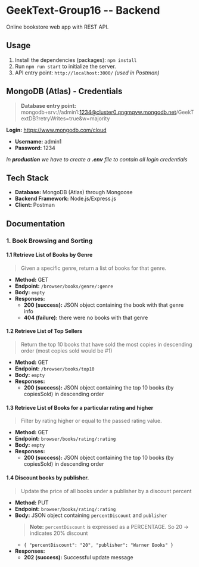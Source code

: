 # GeekText-Group16 -- Backend

Online bookstore web app with REST API.

## Usage

1. Install the dependencies (packages): `npm install`
2. Run `npm run start` to initialize the server.
3. API entry point: `http://localhost:3000/` _(used in Postman)_

## MongoDB (Atlas) - Credentials

> **Database entry point:** mongodb+srv://admin1:1234@cluster0.qngmqvw.mongodb.net/GeekTextDB?retryWrites=true&w=majority

**Login:** https://www.mongodb.com/cloud

- **Username:** admin1
- **Password:** 1234

_In **production** we have to create a **.env** file to contain all login credentials_

## Tech Stack

- **Database:** MongoDB (Atlas) through Mongoose
- **Backend Framework:** Node.js/Express.js
- **Client:** Postman

## Documentation

### 1. Book Browsing and Sorting

#### 1.1 Retrieve List of Books by Genre

> Given a specific genre, return a list of books for that genre.

- **Method:** GET
- **Endpoint:** `/browser/books/genre/:genre`
- **Body:** `empty`
- **Responses:**
  - **200 (success):** JSON object containing the book with that genre info
  - **404 (failure):** there were no books with that genre

#### 1.2 Retrieve List of Top Sellers

> Return the top 10 books that have sold the most copies in descending order (most copies sold would be #1)

- **Method:** GET
- **Endpoint:** `/browser/books/top10`
- **Body:** `empty`
- **Responses:**
  - **200 (success):** JSON object containing the top 10 books (by copiesSold) in descending order

#### 1.3 Retrieve List of Books for a particular rating and higher

> Filter by rating higher or equal to the passed rating value.

- **Method:** GET
- **Endpoint:** `browser/books/rating/:rating`
- **Body:** `empty`
- **Responses:**
  - **200 (success):** JSON object containing the top 10 books (by copiesSold) in descending order

#### 1.4 Discount books by publisher.

> Update the price of all books under a publisher by a discount percent

- **Method:** PUT
- **Endpoint:** `browser/books/rating/:rating`
- **Body:** JSON object containing `percentDiscount` and `publisher`
  > **Note:** `percentDiscount` is expressed as a PERCENTAGE. So 20 -> indicates 20% discount
  - `{
  "percentDiscount": "20",
    "publisher": "Warner Books"
}`
- **Responses:**
  - **202 (success):** Successful update message
